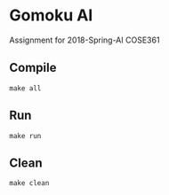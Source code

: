 # Gomoku AI 

Assignment for 2018-Spring-AI COSE361

## Compile
```
make all
```

## Run
```
make run
```

## Clean
```
make clean
```

